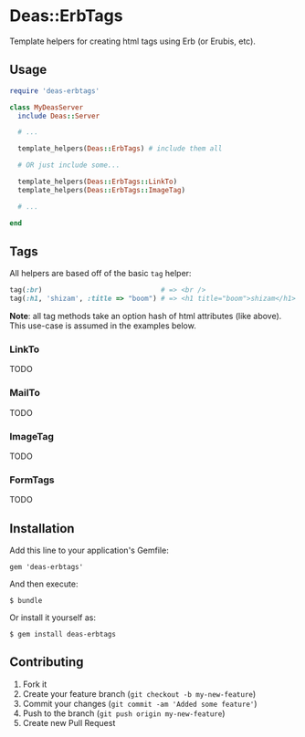 # Deas::ErbTags

Template helpers for creating html tags using Erb (or Erubis, etc).

## Usage

```ruby
require 'deas-erbtags'

class MyDeasServer
  include Deas::Server

  # ...

  template_helpers(Deas::ErbTags) # include them all

  # OR just include some...

  template_helpers(Deas::ErbTags::LinkTo)
  template_helpers(Deas::ErbTags::ImageTag)

  # ...

end
```

## Tags

All helpers are based off of the basic `tag` helper:

```ruby
tag(:br)                             # => <br />
tag(:h1, 'shizam', :title => "boom") # => <h1 title="boom">shizam</h1>
```

**Note**: all tag methods take an option hash of html attributes (like above).  This use-case is assumed in the examples below.

### LinkTo

TODO

### MailTo

TODO

### ImageTag

TODO

### FormTags

TODO

## Installation

Add this line to your application's Gemfile:

    gem 'deas-erbtags'

And then execute:

    $ bundle

Or install it yourself as:

    $ gem install deas-erbtags

## Contributing

1. Fork it
2. Create your feature branch (`git checkout -b my-new-feature`)
3. Commit your changes (`git commit -am 'Added some feature'`)
4. Push to the branch (`git push origin my-new-feature`)
5. Create new Pull Request
